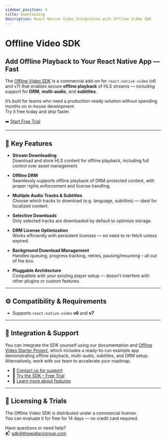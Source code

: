 ```yaml
---
sidebar_position: 4
title: Downloading
description: React Native Video Integration with Offline Video SDK
---
```

# Offline Video SDK

## Add Offline Playback to Your React Native App — Fast

The [Offline Video SDK](https://www.thewidlarzgroup.com/offline-video-sdk/?utm_source=rnv&utm_medium=docs&utm_campaign=downloading&utm_id=offline-video-sdk-link) is a commercial add-on for `react-native-video` (v6 and v7) that enables secure **offline playback** of HLS streams — including support for **DRM**, **multi-audio**, and **subtitles**.

It’s built for teams who need a production-ready solution without spending months on in-house development.  
Try it free today and ship faster.

➡️ [Start Free Trial](https://sdk.thewidlarzgroup.com/signup?utm_source=rnv&utm_medium=docs&utm_id=downloading_start-trial-offline-video-sdk-1)

---

## 🚀 Key Features

- **Stream Downloading**  
  Download and store HLS content for offline playback, including full control over asset management.

- **Offline DRM**  
  Seamlessly supports offline playback of DRM-protected content, with proper rights enforcement and license handling.

- **Multiple Audio Tracks & Subtitles**  
  Choose which tracks to download (e.g. language, subtitles) — ideal for localized content.

- **Selective Downloads**  
  Only selected tracks are downloaded by default to optimize storage.

- **DRM License Optimization**  
  Works efficiently with persistent licenses — no need to re-fetch unless expired.

- **Background Download Management**  
  Handles queuing, progress tracking, retries, pausing/resuming – all out of the box.

- **Pluggable Architecture**  
  Compatible with your existing player setup — doesn’t interfere with other plugins or custom features.

---

## ⚙️ Compatibility & Requirements

- Supports `react-native-video` **v6** and **v7**

---

## 🤝 Integration & Support

You can integrate the SDK yourself using our documentation and [Offline Video Starter Project](https://github.com/TheWidlarzGroup/react-native-offline-video-starter?utm_source=rnv&utm_medium=docs&utm_id=downloading_offline-video-sdk-starter), which includes a ready-to-run example app demonstrating offline playback, multi-audio, subtitles, and DRM setup.  
Alternatively, work with our team to accelerate your roadmap.

- 💬 [Contact us for support](mailto:sdk@thewidlarzgroup.com)  
- 🧪 [Try the SDK – Free Trial](https://sdk.thewidlarzgroup.com/signup?utm_source=rnv&utm_medium=docs&utm_id=downloading_start-trial-offline-video-sdk-2)  
- 🔗 [Learn more about features](https://www.thewidlarzgroup.com/offline-video-sdk?utm_source=rnv&utm_medium=docs&utm_id=downloading_learn-more-offline-video-sdk)

---

## 📄 Licensing & Trials

The Offline Video SDK is distributed under a commercial license.  
You can evaluate it for free for 14 days — no credit card required.

Have questions or need help?  
📬 [sdk@thewidlarzgroup.com](mailto:sdk@thewidlarzgroup.com)